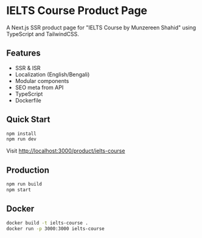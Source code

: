 # IELTS Course Product Page

A Next.js SSR product page for "IELTS Course by Munzereen Shahid" using TypeScript and TailwindCSS.

## Features
- SSR & ISR
- Localization (English/Bengali)
- Modular components
- SEO meta from API
- TypeScript
- Dockerfile

## Quick Start

```bash
npm install
npm run dev
```

Visit [http://localhost:3000/product/ielts-course](http://localhost:3000/product/ielts-course)

## Production

```bash
npm run build
npm start
```

## Docker

```bash
docker build -t ielts-course .
docker run -p 3000:3000 ielts-course
```